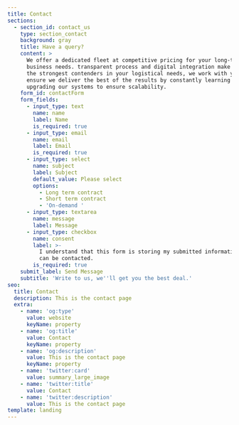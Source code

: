 ```yaml
---
title: Contact
sections:
  - section_id: contact_us
    type: section_contact
    background: gray
    title: Have a query?
    content: >
      We offer a dedicated fleet at competitive pricing for your long-term
      business needs. transparent process and digital integration make us one of
      the strongest contenders in your logistical needs, we work with you to
      ensure we deliver the best of the results by constantly learning and
      upgrading our systems to ensure scalability.
    form_id: contactForm
    form_fields:
      - input_type: text
        name: name
        label: Name
        is_required: true
      - input_type: email
        name: email
        label: Email
        is_required: true
      - input_type: select
        name: subject
        label: Subject
        default_value: Please select
        options:
          - Long term contract
          - Short term contract
          - 'On-demand '
      - input_type: textarea
        name: message
        label: Message
      - input_type: checkbox
        name: consent
        label: >-
          I understand that this form is storing my submitted information so I
          can be contacted.
        is_required: true
    submit_label: Send Message
    subtitle: 'Write to us, we''ll get you the best deal.'
seo:
  title: Contact
  description: This is the contact page
  extra:
    - name: 'og:type'
      value: website
      keyName: property
    - name: 'og:title'
      value: Contact
      keyName: property
    - name: 'og:description'
      value: This is the contact page
      keyName: property
    - name: 'twitter:card'
      value: summary_large_image
    - name: 'twitter:title'
      value: Contact
    - name: 'twitter:description'
      value: This is the contact page
template: landing
---
```

